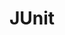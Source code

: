 ---
layout: tag-blog
title: JUnit
slug: junit
category: framework
menu: false
order: 5
#header-img: '/img/junit5-banner.png'
---